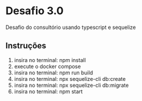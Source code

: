 # Desafio 3.0
Desafio do consultório usando typescript e sequelize

## Instruções
1. insira no terminal: npm install
2. execute o docker compose
3. insira no terminal: npm run build
4. insira no terminal: npx sequelize-cli db:create
5. insira no terminal: npx sequelize-cli db:migrate
6. insira no terminal: npm start
